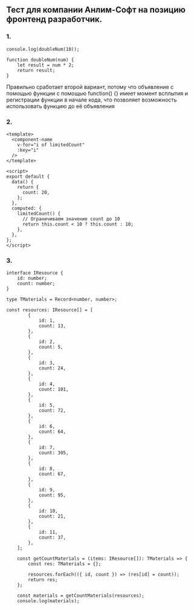 ## Тест для компании Анлим-Софт на позицию фронтенд разработчик.

### 1.

```
console.log(doubleNum(10));

function doubleNum(num) {
	let result = num * 2;
	return result;
}
```

Правильно сработает второй вариант, потому что объявление с помощью функции с помощью function() {} имеет момент всплытия и регистрации функции в начале кода, что позволяет возможность использовать функцию до её объявления

### 2.

```
<template>
  <component-name
    v-for="i of limitedCount"
    :key="i"
  />
</template>

<script>
export default {
  data() {
    return {
      count: 20,
    };
  },
  computed: {
    limitedCount() {
      // Ограничиваем значение count до 10
      return this.count < 10 ? this.count : 10;
    },
  },
};
</script>
```

### 3.

```
interface IResource {
	id: number;
	count: number;
}

type TMaterials = Record<number, number>;

const resources: IResource[] = [
		{
			id: 1,
			count: 13,
		},
		{
			id: 2,
			count: 5,
		},
		{
			id: 3,
			count: 24,
		},
		{
			id: 4,
			count: 101,
		},
		{
			id: 5,
			count: 72,
		},
		{
			id: 6,
			count: 64,
		},
		{
			id: 7,
			count: 305,
		},
		{
			id: 8,
			count: 67,
		},
		{
			id: 9,
			count: 95,
		},
		{
			id: 10,
			count: 21,
		},
		{
			id: 11,
			count: 37,
		},
	];

	const getCountMaterials = (items: IResource[]): TMaterials => {
		const res: TMaterials = {};

		resources.forEach(({ id, count }) => (res[id] = count));
		return res;
	};

	const materials = getCountMaterials(resources);
	console.log(materials);
```
